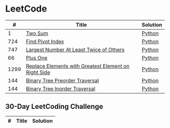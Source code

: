 # LeetCode
| # | Title | Solution | 
|---| ----- | -------- |
|1|[Two Sum](https://leetcode.com/problems/two-sum/) |[Python](./solutions/two_sums.py)|
|724|[Find Pivot Index](https://leetcode.com/explore/learn/card/array-and-string/201/introduction-to-array/1144/) |[Python](./solutions/pivot_index.py)|
|747|[Largest Number At Least Twice of Others](https://leetcode.com/explore/learn/card/array-and-string/201/introduction-to-array/1147/) |[Python](./solutions/largest_number_at_least_twice_of_others.py)|
|66|[Plus One](https://leetcode.com/problems/plus-one) |[Python](./solutions/plus_one.py)|
|1299|[Replace Elements with Greatest Element on Right Side](https://leetcode.com/problems/replace-elements-with-greatest-element-on-right-side/)| [Python](./solutions/replace_elements_with_greatest_element_on_right_side.py) |
|144|[Binary Tree Preorder Traversal](https://leetcode.com/problems/binary-tree-preorder-traversal) | [Python](./solutions/binary_tree_preorder_traversal.py) |
|144|[Binary Tree Inorder Traversal](https://leetcode.com/problems/binary-tree-inorder-traversal) | [Python](./solutions/binary_tree_inorder_traversal.py) |


## 30-Day LeetCoding Challenge
| # | Title | Solution |
|---| ----- | -------- |
